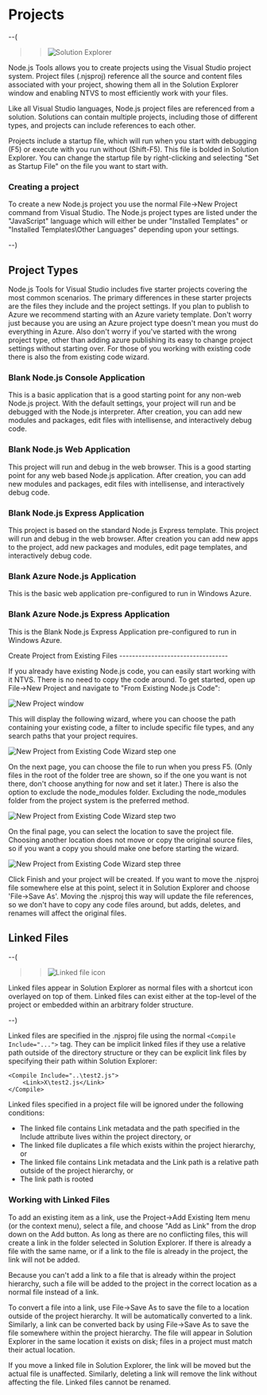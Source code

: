 Projects
========

--(

>>![Solution Explorer](Images/SolutionExplorer.png)

Node.js Tools allows you to create projects using the Visual Studio project system. Project files (.njsproj) reference all the source and content files associated with your project, showing them all in the Solution Explorer window and enabling NTVS to most efficiently work with your files.

Like all Visual Studio languages, Node.js project files are referenced from a solution. Solutions can contain multiple projects, including those of different types, and projects can include references to each other.

Projects include a startup file, which will run when you start with debugging (F5) or execute with you run without (Shift-F5). This file is bolded in Solution Explorer. You can change the startup file by right-clicking and selecting "Set as Startup File" on the file you want to start with.
### Creating a project
To create a new Node.js project you use the normal File->New Project command from Visual Studio.  The Node.js project types are listed under the "JavaScript" language which will either be under "Installed Templates" or "Installed Templates\Other Languages" depending upon your settings.

--)

Project Types
-------------
Node.js Tools for Visual Studio includes five starter projects covering the most common scenarios.  The primary differences in these starter projects are the files they include and the project settings.  If you plan to publish to Azure we recommend starting with an Azure variety template.  Don't worry just because you are using an Azure project type doesn't mean you must do everything in Azure.  Also don't worry if you've started with the wrong project type, other than adding azure publishing its easy to change project settings without starting over.  For those of you working with existing code there is also the from existing code wizard.

### Blank Node.js Console Application

This is a basic application that is a good starting point for any non-web Node.js project. With the default settings, your project will run and be debugged with the Node.js interpreter. After creation, you can add new modules and packages, edit files with intellisense, and interactively debug code.

### Blank Node.js Web Application

This project will run and debug in the web browser.  This is a good starting point for any web based Node.js application.  After creation, you can add new modules and packages, edit files with intellisense, and interactively debug code.

### Blank Node.js Express Application

This project is based on the standard Node.js Express template. This project will run and debug in the web browser.  After creation you can add new apps to the project, add new packages and modules, edit page templates, and interactively debug code.

### Blank Azure Node.js Application

This is the basic web application pre-configured to run in Windows Azure.

### Blank Azure Node.js Express Application

This is the Blank Node.js Express Application pre-configured to run in Windows Azure.

<p id="NewProjectFromExisting" />
Create Project from Existing Files
----------------------------------

If you already have existing Node.js code, you can easily start working with it NTVS.  There is no need to copy the code around. To get started, open up File->New Project and navigate to "From Existing Node.js Code":

![New Project window](Images/ProjectFromExisting1.png)

This will display the following wizard, where you can choose the path containing your existing code, a filter to include specific file types, and any search paths that your project requires.

![New Project from Existing Code Wizard step one](Images/ProjectFromExisting2.png)

On the next page, you can choose the file to run when you press F5. (Only files in the root of the folder tree are shown, so if the one you want is not there, don't choose anything for now and set it later.)  There is also the option to exclude the node\_modules folder.  Excluding the node\_modules folder from the project system is the preferred method.

![New Project from Existing Code Wizard step two](Images/ProjectFromExisting3.png)

On the final page, you can select the location to save the project file. Choosing another location does not move or copy the original source files, so if you want a copy you should make one before starting the wizard.

![New Project from Existing Code Wizard step three](Images/ProjectFromExisting4.png)

Click Finish and your project will be created. If you want to move the .njsproj file somewhere else at this point, select it in Solution Explorer and choose 'File->Save As'. Moving the .njsproj this way will update the file references, so we don't have to copy any code files around, but adds, deletes, and renames will affect the original files.

Linked Files
------------

--(

>>![Linked file icon](Images/LinkedFileIcon.png)

Linked files appear in Solution Explorer as normal files with a shortcut icon overlayed on top of them. Linked files can exist either at the top-level of the project or embedded within an arbitrary folder structure.

--)

Linked files are specified in the .njsproj file using the normal `<Compile Include="...">` tag. They can be implicit linked files if they use a relative path outside of the directory structure or they can be explicit link files by specifying their path within Solution Explorer:

```
<Compile Include="..\test2.js">
    <Link>X\test2.js</Link>
</Compile>
```

Linked files specified in a project file will be ignored under the following conditions:

* The linked file contains Link metadata and the path specified in the Include attribute lives within the project directory, or
* The linked file duplicates a file which exists within the project hierarchy, or
* The linked file contains Link metadata and the Link path is a relative path outside of the project hierarchy, or
* The link path is rooted

### Working with Linked Files

To add an existing item as a link, use the Project->Add Existing Item menu (or the context menu), select a file, and choose "Add as Link" from the drop down on the Add button. As long as there are no conflicting files, this will create a link in the folder selected in Solution Explorer. If there is already a file with the same name, or if a link to the file is already in the project, the link will not be added.

Because you can't add a link to a file that is already within the project hierarchy, such a file will be added to the project in the correct location as a normal file instead of a link.

To convert a file into a link, use File->Save As to save the file to a location outside of the project hierarchy. It will be automatically converted to a link. Similarly, a link can be converted back by using File->Save As to save the file somewhere within the project hierarchy. The file will appear in Solution Explorer in the same location it exists on disk; files in a project must match their actual location.

If you move a linked file in Solution Explorer, the link will be moved but the actual file is unaffected. Similarly, deleting a link will remove the link without affecting the file. Linked files cannot be renamed.
